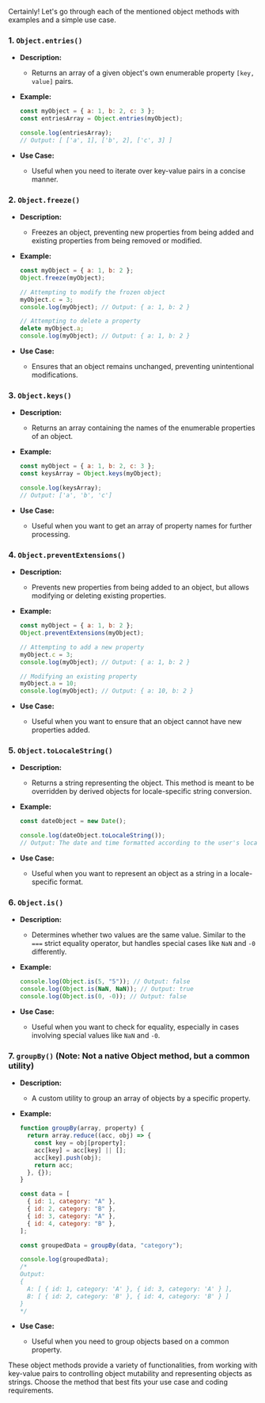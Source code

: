 Certainly! Let's go through each of the mentioned object methods with examples and a simple use case.

### 1. `Object.entries()`

- **Description:**

  - Returns an array of a given object's own enumerable property `[key, value]` pairs.

- **Example:**

  ```javascript
  const myObject = { a: 1, b: 2, c: 3 };
  const entriesArray = Object.entries(myObject);

  console.log(entriesArray);
  // Output: [ ['a', 1], ['b', 2], ['c', 3] ]
  ```

- **Use Case:**
  - Useful when you need to iterate over key-value pairs in a concise manner.

### 2. `Object.freeze()`

- **Description:**

  - Freezes an object, preventing new properties from being added and existing properties from being removed or modified.

- **Example:**

  ```javascript
  const myObject = { a: 1, b: 2 };
  Object.freeze(myObject);

  // Attempting to modify the frozen object
  myObject.c = 3;
  console.log(myObject); // Output: { a: 1, b: 2 }

  // Attempting to delete a property
  delete myObject.a;
  console.log(myObject); // Output: { a: 1, b: 2 }
  ```

- **Use Case:**
  - Ensures that an object remains unchanged, preventing unintentional modifications.

### 3. `Object.keys()`

- **Description:**

  - Returns an array containing the names of the enumerable properties of an object.

- **Example:**

  ```javascript
  const myObject = { a: 1, b: 2, c: 3 };
  const keysArray = Object.keys(myObject);

  console.log(keysArray);
  // Output: ['a', 'b', 'c']
  ```

- **Use Case:**
  - Useful when you want to get an array of property names for further processing.

### 4. `Object.preventExtensions()`

- **Description:**

  - Prevents new properties from being added to an object, but allows modifying or deleting existing properties.

- **Example:**

  ```javascript
  const myObject = { a: 1, b: 2 };
  Object.preventExtensions(myObject);

  // Attempting to add a new property
  myObject.c = 3;
  console.log(myObject); // Output: { a: 1, b: 2 }

  // Modifying an existing property
  myObject.a = 10;
  console.log(myObject); // Output: { a: 10, b: 2 }
  ```

- **Use Case:**
  - Useful when you want to ensure that an object cannot have new properties added.

### 5. `Object.toLocaleString()`

- **Description:**

  - Returns a string representing the object. This method is meant to be overridden by derived objects for locale-specific string conversion.

- **Example:**

  ```javascript
  const dateObject = new Date();

  console.log(dateObject.toLocaleString());
  // Output: The date and time formatted according to the user's locale
  ```

- **Use Case:**
  - Useful when you want to represent an object as a string in a locale-specific format.

### 6. `Object.is()`

- **Description:**

  - Determines whether two values are the same value. Similar to the `===` strict equality operator, but handles special cases like `NaN` and `-0` differently.

- **Example:**

  ```javascript
  console.log(Object.is(5, "5")); // Output: false
  console.log(Object.is(NaN, NaN)); // Output: true
  console.log(Object.is(0, -0)); // Output: false
  ```

- **Use Case:**
  - Useful when you want to check for equality, especially in cases involving special values like `NaN` and `-0`.

### 7. `groupBy()` (Note: Not a native Object method, but a common utility)

- **Description:**

  - A custom utility to group an array of objects by a specific property.

- **Example:**

  ```javascript
  function groupBy(array, property) {
    return array.reduce((acc, obj) => {
      const key = obj[property];
      acc[key] = acc[key] || [];
      acc[key].push(obj);
      return acc;
    }, {});
  }

  const data = [
    { id: 1, category: "A" },
    { id: 2, category: "B" },
    { id: 3, category: "A" },
    { id: 4, category: "B" },
  ];

  const groupedData = groupBy(data, "category");

  console.log(groupedData);
  /*
  Output:
  {
    A: [ { id: 1, category: 'A' }, { id: 3, category: 'A' } ],
    B: [ { id: 2, category: 'B' }, { id: 4, category: 'B' } ]
  }
  */
  ```

- **Use Case:**
  - Useful when you need to group objects based on a common property.

These object methods provide a variety of functionalities, from working with key-value pairs to controlling object mutability and representing objects as strings. Choose the method that best fits your use case and coding requirements.
